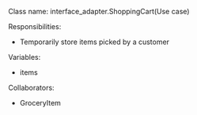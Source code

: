 Class name: interface_adapter.ShoppingCart(Use case)

Responsibilities:
* Temporarily store items picked by a customer

Variables:
* items

Collaborators:
* GroceryItem
